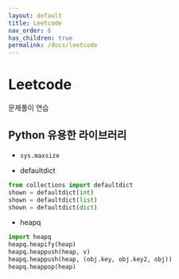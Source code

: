 ```yaml
---
layout: default
title: Leetcode
nav_order: 6
has_children: true
permalink: /docs/leetcode
---
```


# Leetcode

문제풀이 연습

## Python 유용한 라이브러리

- ```sys.maxsize```

- defaultdict
```python
from collections import defaultdict
shown = defaultdict(int)
shown = defaultdict(list)
shown = defaultdict(dict)
```

- heapq
```python
import heapq
heapq.heapify(heap)
heapq.heappush(heap, v)
heapq.heappush(heap, (obj.key, obj.key2, obj))
heapq.heappop(heap)
```